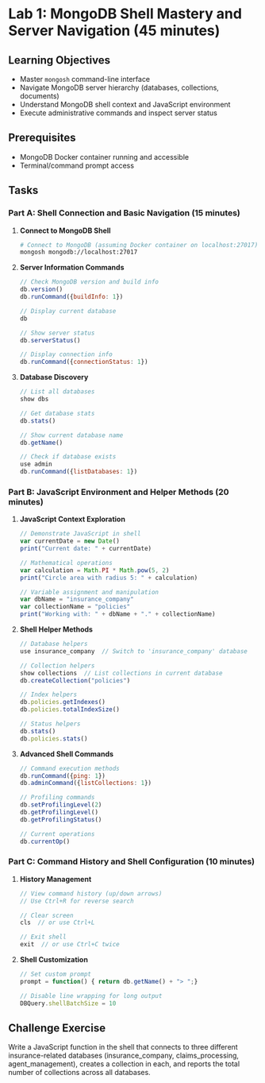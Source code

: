 # Lab 1: MongoDB Shell Mastery and Server Navigation (45 minutes)

## Learning Objectives
- Master `mongosh` command-line interface
- Navigate MongoDB server hierarchy (databases, collections, documents)
- Understand MongoDB shell context and JavaScript environment
- Execute administrative commands and inspect server status

## Prerequisites
- MongoDB Docker container running and accessible
- Terminal/command prompt access

## Tasks

### Part A: Shell Connection and Basic Navigation (15 minutes)
1. **Connect to MongoDB Shell**
   ```bash
   # Connect to MongoDB (assuming Docker container on localhost:27017)
   mongosh mongodb://localhost:27017

   ```

2. **Server Information Commands**
   ```javascript
   // Check MongoDB version and build info
   db.version()
   db.runCommand({buildInfo: 1})

   // Display current database
   db

   // Show server status
   db.serverStatus()

   // Display connection info
   db.runCommand({connectionStatus: 1})
   ```

3. **Database Discovery**
   ```javascript
   // List all databases
   show dbs

   // Get database stats
   db.stats()

   // Show current database name
   db.getName()

   // Check if database exists
   use admin
   db.runCommand({listDatabases: 1})
   ```

### Part B: JavaScript Environment and Helper Methods (20 minutes)
1. **JavaScript Context Exploration**
   ```javascript
   // Demonstrate JavaScript in shell
   var currentDate = new Date()
   print("Current date: " + currentDate)

   // Mathematical operations
   var calculation = Math.PI * Math.pow(5, 2)
   print("Circle area with radius 5: " + calculation)

   // Variable assignment and manipulation
   var dbName = "insurance_company"
   var collectionName = "policies"
   print("Working with: " + dbName + "." + collectionName)
   ```

2. **Shell Helper Methods**
   ```javascript
   // Database helpers
   use insurance_company  // Switch to 'insurance_company' database

   // Collection helpers
   show collections  // List collections in current database
   db.createCollection("policies")

   // Index helpers
   db.policies.getIndexes()
   db.policies.totalIndexSize()

   // Status helpers
   db.stats()
   db.policies.stats()
   ```

3. **Advanced Shell Commands**
   ```javascript
   // Command execution methods
   db.runCommand({ping: 1})
   db.adminCommand({listCollections: 1})

   // Profiling commands
   db.setProfilingLevel(2)
   db.getProfilingLevel()
   db.getProfilingStatus()

   // Current operations
   db.currentOp()
   ```

### Part C: Command History and Shell Configuration (10 minutes)
1. **History Management**
   ```javascript
   // View command history (up/down arrows)
   // Use Ctrl+R for reverse search

   // Clear screen
   cls  // or use Ctrl+L

   // Exit shell
   exit  // or use Ctrl+C twice
   ```

2. **Shell Customization**
   ```javascript
   // Set custom prompt
   prompt = function() { return db.getName() + "> ";}

   // Disable line wrapping for long output
   DBQuery.shellBatchSize = 10
   ```

## Challenge Exercise
Write a JavaScript function in the shell that connects to three different insurance-related databases (insurance_company, claims_processing, agent_management), creates a collection in each, and reports the total number of collections across all databases.